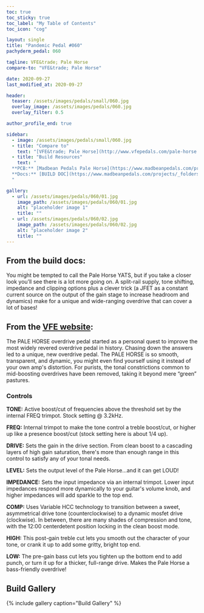 ```yaml
---
toc: true
toc_sticky: true
toc_label: "My Table of Contents"
toc_icon: "cog"

layout: single
title: "Pandemic Pedal #060"
pachyderm_pedal: 060

tagline: VFE&trade; Pale Horse
compare-to: "VFE&trade; Pale Horse"

date: 2020-09-27
last_modified_at: 2020-09-27

header:
  teaser: /assets/images/pedals/small/060.jpg
  overlay_image: /assets/images/pedals/060.jpg
  overlay_filter: 0.5

author_profile_end: true

sidebar:
  - image: /assets/images/pedals/small/060.jpg
  - title: "Compare to"
    text: "[VFE&trade; Pale Horse](http://www.vfepedals.com/pale-horse.html)"
  - title: "Build Resources"
    text: "
  **PCB:** [Madbean Pedals Pale Horse](https://www.madbeanpedals.com/projects/index.html)<br>
  **Docs:** [BUILD DOC](https://www.madbeanpedals.com/projects/_folders/VFE/docs/VFE_PaleHorse.zip)
  "

gallery:
  - url: /assets/images/pedals/060/01.jpg
    image_path: /assets/images/pedals/060/01.jpg
    alt: "placeholder image 1"
    title: ""
  - url: /assets/images/pedals/060/02.jpg
    image_path: /assets/images/pedals/060/02.jpg
    alt: "placeholder image 2"
    title: ""
---
```


## From the build docs:

You might be tempted to call the Pale Horse YATS, but if you take a closer look you’ll see there is a lot more going on. A split-rail supply, tone shifting, impedance and clipping options plus a clever trick (a JFET as a constant current source on the output of the gain stage to increase headroom and dynamics) make for a unique and wide-ranging overdrive that can cover a lot of bases!

## From the [VFE website](http://vfepedals.com/pale-horse.html):

The PALE HORSE overdrive pedal started as a personal quest to improve the most widely revered overdrive pedal in history. Chasing down the answers led to a unique, new overdrive pedal. The PALE HORSE is so smooth, transparent, and dynamic, you might even find yourself using it instead of your own amp's distortion. For purists, the tonal constrictions common to mid-boosting overdrives have been removed, taking it beyond mere “green” pastures.

### Controls

**TONE:** Active boost/cut of frequencies above the threshold set by the internal FREQ trimpot. Stock setting @ 3.2kHz.

**FREQ:** Internal trimpot to make the tone control a treble boost/cut, or higher up like a presence boost/cut (stock setting here is about 1/4 up).

**DRIVE:** Sets the gain in the drive section. From clean boost to a cascading layers of high gain saturation, there's more than enough range in this control to satisfy any of your tonal needs.

**LEVEL:** Sets the output level of the Pale Horse...and it can get LOUD!

**IMPEDANCE:** Sets the input impedance via an internal trimpot. Lower input impedances respond more dynamically to your guitar's volume knob, and higher impedances will add sparkle to the top end.

**COMP:** Uses Variable HCC technology to transition between a sweet, asymmetrical drive tone (counterclockwise) to a dynamic mosfet drive (clockwise). In between, there are many shades of compression and tone, with the 12:00 centerdetent position locking in the clean boost mode.

**HIGH:** This post-gain treble cut lets you smooth out the character of your tone, or crank it up to add some gritty, bright top end.

**LOW:** The pre-gain bass cut lets you tighten up the bottom end to add punch, or turn it up for a thicker, full-range drive. Makes the Pale Horse a bass-friendly overdrive!

## Build Gallery

{% include gallery caption="Build Gallery" %}